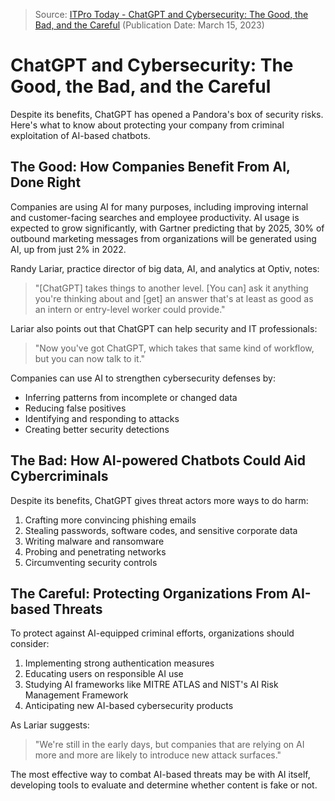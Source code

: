 > Source: [ITPro Today - ChatGPT and Cybersecurity: The Good, the Bad, and the Careful](https://www.itprotoday.com/security/chatgpt-and-cybersecurity-good-bad-and-careful) (Publication Date: March 15, 2023)

# ChatGPT and Cybersecurity: The Good, the Bad, and the Careful

Despite its benefits, ChatGPT has opened a Pandora's box of security risks. Here's what to know about protecting your company from criminal exploitation of AI-based chatbots.

## The Good: How Companies Benefit From AI, Done Right

Companies are using AI for many purposes, including improving internal and customer-facing searches and employee productivity. AI usage is expected to grow significantly, with Gartner predicting that by 2025, 30% of outbound marketing messages from organizations will be generated using AI, up from just 2% in 2022.

Randy Lariar, practice director of big data, AI, and analytics at Optiv, notes:

> "[ChatGPT] takes things to another level. [You can] ask it anything you're thinking about and [get] an answer that's at least as good as an intern or entry-level worker could provide."

Lariar also points out that ChatGPT can help security and IT professionals:

> "Now you've got ChatGPT, which takes that same kind of workflow, but you can now talk to it."

Companies can use AI to strengthen cybersecurity defenses by:

- Inferring patterns from incomplete or changed data
- Reducing false positives
- Identifying and responding to attacks
- Creating better security detections

## The Bad: How AI-powered Chatbots Could Aid Cybercriminals

Despite its benefits, ChatGPT gives threat actors more ways to do harm:

1. Crafting more convincing phishing emails
2. Stealing passwords, software codes, and sensitive corporate data
3. Writing malware and ransomware
4. Probing and penetrating networks
5. Circumventing security controls

## The Careful: Protecting Organizations From AI-based Threats

To protect against AI-equipped criminal efforts, organizations should consider:

1. Implementing strong authentication measures
2. Educating users on responsible AI use
3. Studying AI frameworks like MITRE ATLAS and NIST's AI Risk Management Framework
4. Anticipating new AI-based cybersecurity products

As Lariar suggests:

> "We're still in the early days, but companies that are relying on AI more and more are likely to introduce new attack surfaces."

The most effective way to combat AI-based threats may be with AI itself, developing tools to evaluate and determine whether content is fake or not.
